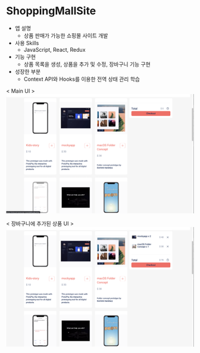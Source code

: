# ShoppingMallSite

- 앱 설명
  - 상품 판매가 가능한 쇼핑몰 사이트 개발
- 사용 Skills
  - JavaScript, React, Redux
- 기능 구현
  - 상품 목록을 생성, 상품을 추가 및 수정, 장바구니 기능 구현
- 성장한 부분
  - Context API와 Hooks를 이용한 전역 상태 관리 학습

< Main UI >
<img width="1231" alt="Main UI" src="Img/Main_UI.png">

< 장바구니에 추가된 상품 UI >
<img width="1231" alt="장바구니에 추가된 상품 UI" src="Img/상품추가_UI.png">
